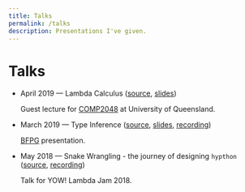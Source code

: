 ```yaml
---
title: Talks
permalink: /talks
description: Presentations I've given.
---
```


# Talks

* April 2019 &mdash; Lambda Calculus ([source](https://github.com/LightAndLight/lc-lecture), [slides](/talks/lambda-calculus.pdf))

  Guest lecture for [COMP2048](https://my.uq.edu.au/programs-courses/course.html?course_code=COMP2048) at University of Queensland.
  
* March 2019 &mdash; Type Inference ([source](https://github.com/LightAndLight/type-inference-talk), [slides](/talks/type-inference.pdf), [recording](https://www.youtube.com/watch?v=45rZ1dYkgbY))

  [BFPG](https://bfpg.org) presentation.
  
* May 2018 &mdash; Snake Wrangling - the journey of designing `hypthon` ([source](https://github.com/LightAndLight/snake-wrangling-talk), [recording](https://www.youtube.com/watch?v=KkTQASligqY))

  Talk for YOW! Lambda Jam 2018.